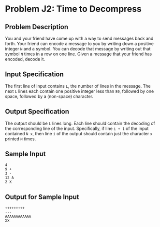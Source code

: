 # Problem J2: Time to Decompress #
## Problem Description ##
You and your friend have come up with a way to send messages back and forth.
Your friend can encode a message to you by writing down a positive integer ```N``` and a symbol.
You can decode that message by writing out that symbol ```N``` times in a row on one line.
Given a message that your friend has encoded, decode it.
## Input Specification ##
The first line of input contains ```L```, the number of lines in the message. 
The next ```L``` lines each contain one positive integer less than ```80```, followed by one space, followed by a (non-space) character.

## Output Specification ##
The output should be ```L``` lines long.
Each line should contain the decoding of the corresponding line of the input.
Specifically, if line ```i + 1``` of the input contained ```N x```, then line ```i``` of the output should contain just the character ```x``` printed ```N``` times.

## Sample Input ##
```
4
9 +
3 -
12 A
2 X
```

## Output for Sample Input ##
```
+++++++++
---
AAAAAAAAAAAA
XX 
```